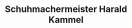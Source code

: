 ---
title: "Schuhmachermeister Harald Kammel"
url: /wien/schuhmachermeister-harald-kammel/
shop: Schuhe
---